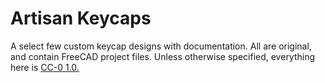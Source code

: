 # Artisan Keycaps
A select few custom keycap designs with documentation. All are original, and contain FreeCAD project files.
Unless otherwise specified, everything here is [CC-0 1.0.](https://creativecommons.org/publicdomain/zero/1.0/)
